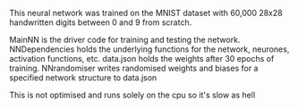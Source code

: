 This neural network was trained on the MNIST dataset with 60,000 28x28 handwritten digits between 0 and 9 from scratch.

MainNN is the driver code for training and testing the network. 
NNDependencies holds the underlying functions for the network, neurones, activation functions, etc.
data.json holds the weights after 30 epochs of training.
NNrandomiser writes randomised weights and biases for a specified network structure to data.json

This is not optimised and runs solely on the cpu so it's slow as hell
